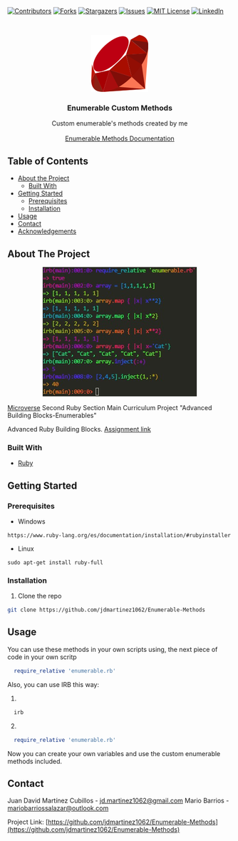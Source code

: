 <!-- PROJECT SHIELDS -->
<!--
*** I'm using markdown "reference style" links for readability.
*** Reference links are enclosed in brackets [ ] instead of parentheses ( ).
*** See the bottom of this document for the declaration of the reference variables
*** for contributors-url, forks-url, etc. This is an optional, concise syntax you may use.
*** https://www.markdownguide.org/basic-syntax/#reference-style-links
-->

[![Contributors][contributors-shield]][contributors-url]
[![Forks][forks-shield]][forks-url]
[![Stargazers][stars-shield]][stars-url]
[![Issues][issues-shield]][issues-url]
[![MIT License][license-shield]][license-url]
[![LinkedIn][linkedin-shield]][linkedin-url]

<!-- PROJECT LOGO -->
<br />
<p align="center">
  <a href="https://github.com/jdmartinez1062/Enumerable-Methods">
    <img src="imgs/ruby-lang-icon.svg">
  </a>

  <h3 class ="norse" align="center" style="@font-face {font-family: 'Norse'; src: url('/fonts/Norse.otf'); font-family:'Norse'}">Enumerable Custom Methods</h3>

  <p align="center">
    Custom enumerable's methods created by me
    <br />
    <br />
    <a href="https://ruby-doc.org/core-2.6.5/Enumerable.html">Enumerable Methods Documentation</a>
    
  </p>
</p>

<!-- TABLE OF CONTENTS -->

## Table of Contents

- [About the Project](#about-the-project)
  - [Built With](#built-with)
- [Getting Started](#getting-started)
  * [Prerequisites](#prerequisites)
  * [Installation](#installation)
- [Usage](#usage)
- [Contact](#contact)
- [Acknowledgements](#acknowledgements)

<!-- ABOUT THE PROJECT -->

## About The Project

<p style="display:flex; justify-content:center">
  <a href="https://github.com/jdmartinez1062/Enumerable-Methods">
    <img src="imgs/screenshot.jpg">
  </a>
</p>

[Microverse](https://www.microverse.org/) Second Ruby Section Main Curriculum Project "Advanced Building Blocks-Enumerables"

Advanced Ruby Building Blocks. [Assignment link](https://www.theodinproject.com/courses/ruby-programming/lessons/advanced-ruby-building-blocks)


### Built With



- [Ruby](https://www.ruby-lang.org)

## Getting Started

### Prerequisites


* Windows
```
https://www.ruby-lang.org/es/documentation/installation/#rubyinstaller
```
* Linux
```
sudo apt-get install ruby-full
```
### Installation

1. Clone the repo

```sh
git clone https://github.com/jdmartinez1062/Enumerable-Methods
```
<!-- USAGE EXAMPLES -->
## Usage

You can use these methods in your own scripts using, the next piece of code in your own scritp
```ruby 
  require_relative 'enumerable.rb'
```
Also, you can use IRB this way: 

1. 
```ruby 
  irb
```
2. 
```ruby 
  require_relative 'enumerable.rb'
```

Now you can create your own variables and use the custom enumerable methods included.
<!-- CONTACT -->

## Contact

Juan David Martínez Cubillos - jd.martinez1062@gmail.com
Mario Barrios - mariobarriossalazar@outlook.com

Project Link: [https://github.com/jdmartinez1062/Enumerable-Methods](https://github.com/jdmartinez1062/Enumerable-Methods)

<!-- ACKNOWLEDGEMENTS -->


<!-- MARKDOWN LINKS & IMAGES -->
<!-- https://www.markdownguide.org/basic-syntax/#reference-style-links -->

[contributors-shield]: https://img.shields.io/github/contributors/jdmartinez1062/Enumerable-Methods.svg?style=flat-square
[contributors-url]: https://github.com/jdmartinez1062/Enumerable-Methods/graphs/contributors
[forks-shield]: https://img.shields.io/github/forks/jdmartinez1062/Enumerable-Methods.svg?style=flat-square
[forks-url]: https://github.com/jdmartinez1062/Enumerable-Methods/network/members
[stars-shield]: https://img.shields.io/github/stars/jdmartinez1062/Enumerable-Methods.svg?style=flat-square
[stars-url]: https://github.com/jdmartinez1062/Enumerable-Methods/stargazers
[issues-shield]: https://img.shields.io/github/issues/jdmartinez1062/Enumerable-Methods.svg?style=flat-square
[issues-url]: https://github.com/jdmartinez1062/Enumerable-Methods/issues
[license-shield]: https://img.shields.io/github/license/jdmartinez1062/Enumerable-Methods.svg?style=flat-square
[license-url]: https://github.com/jdmartinez1062/Enumerable-Methods/blob/master/LICENSE.txt
[linkedin-shield]: https://img.shields.io/badge/-LinkedIn-black.svg?style=flat-square&logo=linkedin&colorB=555
[linkedin-url]: https://linkedin.com/in/othneildrew
[product-screenshot]: finished-screenshot.jpg

